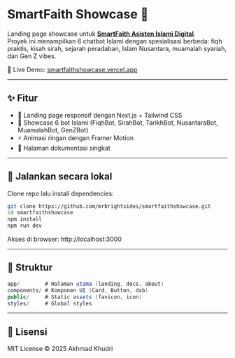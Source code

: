 # SmartFaith Showcase 🌙

Landing page showcase untuk [**SmartFaith Asisten Islami Digital**](https://smartfaith.streamlit.app/).  
Proyek ini menampilkan 6 chatbot Islami dengan spesialisasi berbeda: fiqh praktis, kisah sirah, sejarah peradaban, Islam Nusantara, muamalah syariah, dan Gen Z vibes.

🔗 Live Demo: [smartfaithshowcase.vercel.app](https://smartfaithshowcase.vercel.app)

---

## ✨ Fitur

- 🎨 Landing page responsif dengan Next.js + Tailwind CSS
- 🤖 Showcase 6 bot Islami (FiqhBot, SirahBot, TarikhBot, NusantaraBot, MuamalahBot, GenZBot)
- ⚡ Animasi ringan dengan Framer Motion
- 📄 Halaman dokumentasi singkat

---

## 🚀 Jalankan secara lokal

Clone repo lalu install dependencies:
```bash
git clone https://github.com/mrbrightsides/smartfaithshowcase.git
cd smartfaithshowcase
npm install
npm run dev
```
Akses di browser: http://localhost:3000

---

## 📂 Struktur

```csharp
app/        # Halaman utama (landing, docs, about)
components/ # Komponen UI (Card, Button, dsb)
public/     # Static assets (favicon, icon)
styles/     # Global styles
```

---

## 📜 Lisensi

MIT License © 2025 Akhmad Khudri
